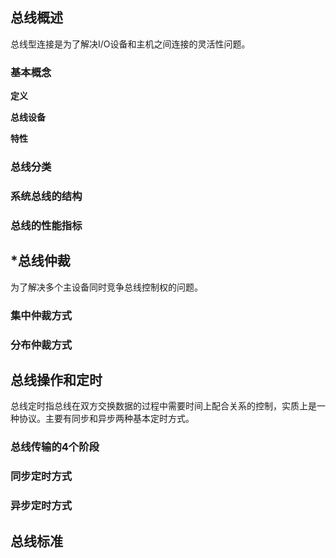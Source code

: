 ## 总线概述

总线型连接是为了解决I/O设备和主机之间连接的灵活性问题。

### 基本概念

**定义**



**总线设备**





**特性**



### 总线分类







### 系统总线的结构





### 总线的性能指标



## *总线仲裁

为了解决多个主设备同时竞争总线控制权的问题。

### 集中仲裁方式



### 分布仲裁方式





## 总线操作和定时

总线定时指总线在双方交换数据的过程中需要时间上配合关系的控制，实质上是一种协议。主要有同步和异步两种基本定时方式。

### 总线传输的4个阶段





### 同步定时方式





### 异步定时方式





## 总线标准

